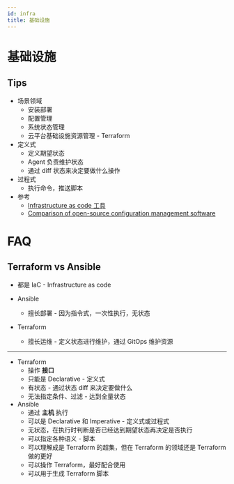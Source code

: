 ```yaml
---
id: infra
title: 基础设施
---
```


# 基础设施

## Tips
* 场景领域
  * 安装部署
  * 配置管理
  * 系统状态管理
  * 云平台基础设施资源管理 - Terraform
* 定义式
  * 定义期望状态
  * Agent 负责维护状态
  * 通过 diff 状态来决定要做什么操作
* 过程式
  * 执行命令，推送脚本
* 参考
  * [Infrastructure as code 工具](https://en.wikipedia.org/wiki/Infrastructure_as_code#Tools)
  * [Comparison of open-source configuration management software](https://en.wikipedia.org/wiki/Comparison_of_open-source_configuration_management_software)


# FAQ
## Terraform vs Ansible

* 都是 IaC - Infrastructure as code

* Ansible
  * 擅长部署 - 因为指令式，一次性执行，无状态
* Terraform
  * 擅长运维 - 定义状态进行维护，通过 GitOps 维护资源

---

* Terraform
  * 操作 __接口__
  * 只能是 Declarative - 定义式
  * 有状态 - 通过状态 diff 来决定要做什么
  * 无法指定条件、过滤 - 达到全量状态
* Ansible
  * 通过 __主机__ 执行
  * 可以是 Declarative 和 Imperative - 定义式或过程式
  * 无状态，在执行时判断是否已经达到期望状态再决定是否执行
  * 可以指定各种语义 - 脚本
  * 可以理解成是 Terraform 的超集，但在 Terraform 的领域还是 Terraform 做的更好
  * 可以操作 Terraform，最好配合使用
  * 可以用于生成 Terraform 脚本
